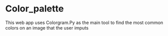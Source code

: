 # Color_palette
This web app uses Colorgram.Py as the main tool to find the most common colors on an image that the user imputs

